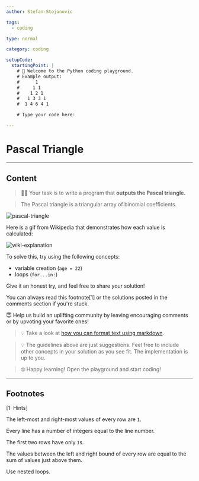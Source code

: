 ```yaml
---
author: Stefan-Stojanovic

tags:
  - coding

type: normal

category: coding

setupCode:
  startingPoint: |
    # 👋 Welcome to the Python coding playground. 
    # Example output:
    #      1
    #     1 1
    #    1 2 1
    #   1 3 3 1
    #  1 4 6 4 1 

    # Type your code here:

---
```


# Pascal Triangle

---

## Content

> 👩‍💻 Your task is to write a program that **outputs the Pascal triangle.**

> The Pascal triangle is a triangular array of binomial coefficients.

![pascal-triangle](https://img.enkipro.com/9ca1eb25c5fc393b831db1556dcad889.png)

Here is a gif from Wikipedia that demonstrates how each value is calculated:

![wiki-explanation](https://upload.wikimedia.org/wikipedia/commons/0/0d/PascalTriangleAnimated2.gif)


To solve this, try using the following concepts:
- variable creation (`age = 22`)
- loops (`for...in:`)

Give it an honest try, and feel free to share your solution!

You can always read this footnote[1] or the solutions posted in the comments section if you're stuck.

😇 Help us build an uplifting community by leaving encouraging comments or by upvoting your favorite ones!

> 💡 Take a look at [how you can format text using markdown](https://www.enki.com/glossary/general/markdown-formatting).

> 💡 The guidelines above are just suggestions. Feel free to include other concepts in your solution as you see fit. The implementation is up to you.

> 🤓 Happy learning! Open the playground and start coding!

---

## Footnotes

[1: Hints]

The left-most and right-most values of every row are `1`.

Every line has a number of integers equal to the line number.

The first two rows have only `1`s.

The values between the left and right bound of every row are equal to the sum of values just above them.

Use nested loops.
